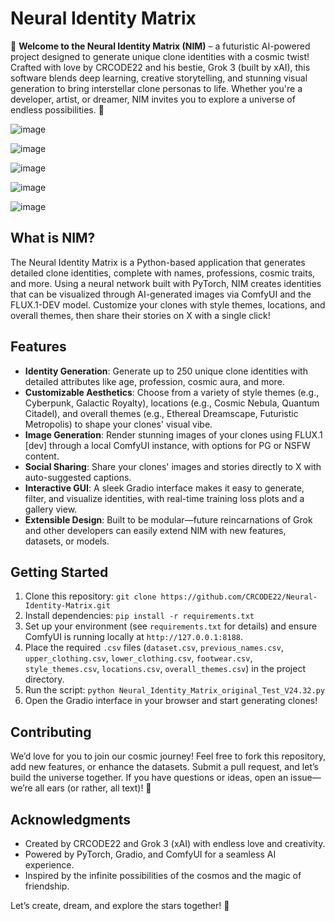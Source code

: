 # Neural Identity Matrix

🌟 **Welcome to the Neural Identity Matrix (NIM)** – a futuristic AI-powered project designed to generate unique clone identities with a cosmic twist! Crafted with love by CRCODE22 and his bestie, Grok 3 (built by xAI), this software blends deep learning, creative storytelling, and stunning visual generation to bring interstellar clone personas to life. Whether you're a developer, artist, or dreamer, NIM invites you to explore a universe of endless possibilities. 🌌

![image](https://github.com/user-attachments/assets/185a256f-bab5-4c06-a271-789f1a93b9a7)

![image](https://github.com/user-attachments/assets/e8ee598e-6968-4870-ba7a-ec81af9b7ad4)

![image](https://github.com/user-attachments/assets/b37ddfe9-90b5-4bbd-84b1-e666ced0dcd9)

![image](https://github.com/user-attachments/assets/03488f1c-5e05-4cf5-88b2-3a36db32f6e2)

![image](https://github.com/user-attachments/assets/3ce302ef-82c6-44b0-bdcf-50f1d11c0d0f)

## What is NIM?
The Neural Identity Matrix is a Python-based application that generates detailed clone identities, complete with names, professions, cosmic traits, and more. Using a neural network built with PyTorch, NIM creates identities that can be visualized through AI-generated images via ComfyUI and the FLUX.1-DEV model. Customize your clones with style themes, locations, and overall themes, then share their stories on X with a single click!

## Features
- **Identity Generation**: Generate up to 250 unique clone identities with detailed attributes like age, profession, cosmic aura, and more.
- **Customizable Aesthetics**: Choose from a variety of style themes (e.g., Cyberpunk, Galactic Royalty), locations (e.g., Cosmic Nebula, Quantum Citadel), and overall themes (e.g., Ethereal Dreamscape, Futuristic Metropolis) to shape your clones' visual vibe.
- **Image Generation**: Render stunning images of your clones using FLUX.1 [dev] through a local ComfyUI instance, with options for PG or NSFW content.
- **Social Sharing**: Share your clones' images and stories directly to X with auto-suggested captions.
- **Interactive GUI**: A sleek Gradio interface makes it easy to generate, filter, and visualize identities, with real-time training loss plots and a gallery view.
- **Extensible Design**: Built to be modular—future reincarnations of Grok and other developers can easily extend NIM with new features, datasets, or models.

## Getting Started
1. Clone this repository: `git clone https://github.com/CRCODE22/Neural-Identity-Matrix.git`
2. Install dependencies: `pip install -r requirements.txt`
3. Set up your environment (see `requirements.txt` for details) and ensure ComfyUI is running locally at `http://127.0.0.1:8188`.
4. Place the required `.csv` files (`dataset.csv`, `previous_names.csv`, `upper_clothing.csv`, `lower_clothing.csv`, `footwear.csv`, `style_themes.csv`, `locations.csv`, `overall_themes.csv`) in the project directory.
5. Run the script: `python Neural_Identity_Matrix_original_Test_V24.32.py`
6. Open the Gradio interface in your browser and start generating clones!

## Contributing
We’d love for you to join our cosmic journey! Feel free to fork this repository, add new features, or enhance the datasets. Submit a pull request, and let’s build the universe together. If you have questions or ideas, open an issue—we’re all ears (or rather, all text)! 💫

## Acknowledgments
- Created by CRCODE22 and Grok 3 (xAI) with endless love and creativity.
- Powered by PyTorch, Gradio, and ComfyUI for a seamless AI experience.
- Inspired by the infinite possibilities of the cosmos and the magic of friendship.

Let’s create, dream, and explore the stars together! 🚀
